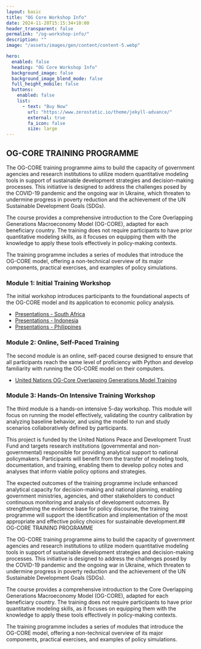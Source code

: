 ```yaml
---
layout: basic
title: "OG Core Workshop Info"
date: 2024-11-28T15:15:34+10:00
header_transparent: false
permalink: "/og-workshop-info/"
description: ""
image: "/assets/images/gen/content/content-5.webp"

hero:
  enabled: false
  heading: "OG Core Workshop Info"
  background_image: false
  background_image_blend_mode: false
  full_height_mobile: false
  buttons:
    enabled: false
    list:
      - text: "Buy Now"
        url: "https://www.zerostatic.io/theme/jekyll-advance/"
        external: true
        fa_icon: false
        size: large
---
```




## OG-CORE TRAINING PROGRAMME

The OG-CORE training programme aims to build the capacity of government agencies and research institutions to utilize modern quantitative modeling tools in support of sustainable development strategies and decision-making processes. This initiative is designed to address the challenges posed by the COVID-19 pandemic and the ongoing war in Ukraine, which threaten to undermine progress in poverty reduction and the achievement of the UN Sustainable Development Goals (SDGs).

The course provides a comprehensive introduction to the Core Overlapping Generations Macroeconomy Model (OG-CORE), adapted for each beneficiary country. The training does not require participants to have prior quantitative modeling skills, as it focuses on equipping them with the knowledge to apply these tools effectively in policy-making contexts.

The training programme includes a series of modules that introduce the OG-CORE model, offering a non-technical overview of its major components, practical exercises, and examples of policy simulations.

### Module 1: Initial Training Workshop

The initial workshop introduces participants to the foundational aspects of the OG-CORE model and its application to economic policy analysis.

-   [Presentations - South Africa](/south-africa.md)
-   [Presentations - Indonesia](/indonesia.md)
-   [Presentations - Philippines](/philippines.md)

### Module 2: Online, Self-Paced Training

The second module is an online, self-paced course designed to ensure that all participants reach the same level of proficiency with Python and develop familiarity with running the OG-CORE model on their computers.

-   [United Nations OG-Core Overlapping Generations Model Training](https://eapd-drb.github.io/UN-OG-Training/)

### Module 3: Hands-On Intensive Training Workshop

The third module is a hands-on intensive 5-day workshop. This module will focus on running the model effectively, validating the country calibration by analyzing baseline behavior, and using the model to run and study scenarios collaboratively defined by participants.

This project is funded by the United Nations Peace and Development Trust Fund and targets research institutions (governmental and non-governmental) responsible for providing analytical support to national policymakers. Participants will benefit from the transfer of modeling tools, documentation, and training, enabling them to develop policy notes and analyses that inform viable policy options and strategies.

The expected outcomes of the training programme include enhanced analytical capacity for decision-making and national planning, enabling government ministries, agencies, and other stakeholders to conduct continuous monitoring and analysis of development outcomes. By strengthening the evidence base for policy discourse, the training programme will support the identification and implementation of the most appropriate and effective policy choices for sustainable development.## OG-CORE TRAINING PROGRAMME

The OG-CORE training programme aims to build the capacity of government agencies and research institutions to utilize modern quantitative modeling tools in support of sustainable development strategies and decision-making processes. This initiative is designed to address the challenges posed by the COVID-19 pandemic and the ongoing war in Ukraine, which threaten to undermine progress in poverty reduction and the achievement of the UN Sustainable Development Goals (SDGs).

The course provides a comprehensive introduction to the Core Overlapping Generations Macroeconomy Model (OG-CORE), adapted for each beneficiary country. The training does not require participants to have prior quantitative modeling skills, as it focuses on equipping them with the knowledge to apply these tools effectively in policy-making contexts.

The training programme includes a series of modules that introduce the OG-CORE model, offering a non-technical overview of its major components, practical exercises, and examples of policy simulations.
